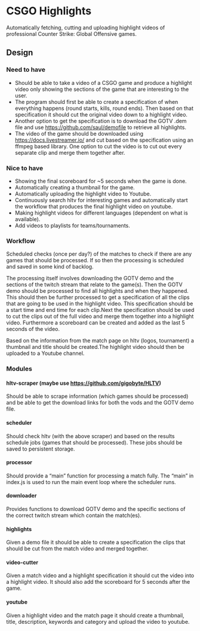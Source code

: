 # CSGO Highlights
Automatically fetching, cutting and uploading highlight videos of professional Counter Strike: Global Offensive games.

## Design
### Need to have
- Should be able to take a video of a CSGO game and produce a highlight video only showing the sections of the game that are interesting to the user. 
- The program should first be able to create a specification of when everything happens (round starts, kills, round ends). Then based on that specification it should cut the original video down to a highlight video. 
- Another option to get the specification is to download the GOTV .dem file and use https://github.com/saul/demofile to retrieve all highlights. 
- The video of the game should be downloaded using https://docs.livestreamer.io/ and cut based on the specification using an ffmpeg based library. One option to cut the video is to cut out every separate clip and merge them together after.

### Nice to have
- Showing the final scoreboard for ~5 seconds when the game is done.
- Automatically creating a thumbnail for the game.
- Automatically uploading the highlight video to Youtube.
- Continuously search hltv for interesting games and automatically start the workflow that produces the final highlight video on youtube.
- Making highlight videos for different languages (dependent on what is available).
- Add videos to playlists for teams/tournaments.

### Workflow
Scheduled checks (once per day?) of the matches to check if there are any games that should be processed. If so then the processing is scheduled and saved in some kind of backlog.

The processing itself involves downloading the GOTV demo and the sections of the twitch stream that relate to the game(s). 
Then the GOTV demo should be processed to find all highlights and when they happened. This should then be further processed 
to get a specification of all the clips that are going to be used in the highlight video. This specification should be a start 
time and end time for each clip.Next the specification should be used to cut the clips out of the full video and merge them 
together into a highlight video.  Furthermore a scoreboard can be created and added as the last 5 seconds of the video. 

Based on the information from the match page on hltv (logos, tournament) a thumbnail and title should be created.The highlight 
video should then be uploaded to a Youtube channel.

### Modules
#### hltv-scraper (maybe use https://github.com/gigobyte/HLTV) 
Should be able to scrape information (which games should be processed) and be able to get the download links for both the vods and the GOTV demo file.

#### scheduler
Should check hltv (with the above scraper) and based on the results schedule jobs (games that should be processed). These jobs should be saved to persistent storage.

#### processor
Should provide a “main” function for processing a match fully. The “main” in index.js is used to run the main event loop where the scheduler runs.

#### downloader
Provides functions to download GOTV demo and the specific sections of the correct twitch stream which contain the match(es).

#### highlights
Given a demo file it should be able to create a specification the clips that should be cut from the match video and merged together.

#### video-cutter
Given a match video and a highlight specification it should cut the video into a highlight video. It should also add the scoreboard for 5 seconds after the game.

#### youtube
Given a highlight video and the match page it should create a thumbnail, title, description, keywords and category and upload the video to youtube.
